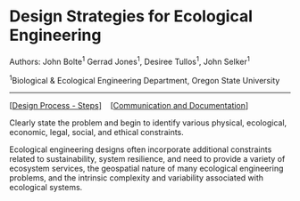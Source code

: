 # Design Strategies for Ecological Engineering

Authors: John Bolte<sup>1</sup> Gerrad Jones<sup>1</sup>, Desiree Tullos<sup>1</sup>, John Selker<sup>1</sup>

<sup>1</sup>Biological & Ecological Engineering Department, Oregon State University
<hr/>
[<a href='#DesignProcessSteps'>Design Process - Steps]</a>&nbsp;&nbsp;&nbsp;
[<a href='#Communication'>Communication and Documentation</a>]

Clearly state the problem and begin to identify various physical, ecological, economic, legal, social, and ethical constraints.

Ecological engineering designs often incorporate additional constraints related to sustainability, system resilience, and need to provide a variety of ecosystem services, the geospatial nature of many ecological engineering problems, and the intrinsic complexity and variability associated with ecological systems.
